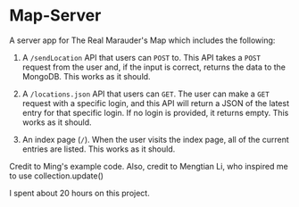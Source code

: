 # Map-Server
A server app for The Real Marauder's Map which includes the following:

1. A `/sendLocation` API that users can `POST` to. This API takes a `POST` request from the user and, if the input is correct, returns the data to the MongoDB. This works as it should.

2. A `/locations.json` API that users can `GET`. The user can make a `GET` request with a specific login, and this API will return a JSON of the latest entry for that specific login. If no login is provided, it returns empty. This works as it should.

3. An index page (`/`). When the user visits the index page, all of the current entries are listed. This works as it should.

Credit to Ming's example code.  Also, credit to Mengtian Li, who inspired me to use collection.update()


I spent about 20 hours on this project.
